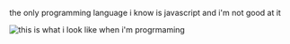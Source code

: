 the only programming language i know is javascript and i'm not good at it

![this is what i look like when i'm progrmaming](https://user-images.githubusercontent.com/101049743/156924804-bc5fd113-e8be-4974-8c67-497f4a652290.png)
